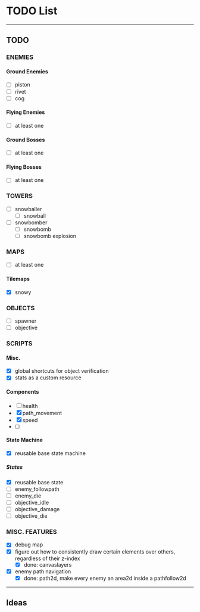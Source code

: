 # TODO List
---
## TODO

### ENEMIES
#### Ground Enemies
- [ ] piston
- [ ] rivet
- [ ] cog
#### Flying Enemies
- [ ] at least one
#### Ground Bosses
- [ ] at least one
#### Flying Bosses
- [ ] at least one
### TOWERS
- [ ] snowballer
	- [ ] snowball
- [ ] snowbomber
	- [ ] snowbomb
	- [ ] snowbomb explosion
### MAPS
- [ ] at least one
#### Tilemaps
- [x] snowy
### OBJECTS
- [ ] spawner
- [ ] objective
### SCRIPTS
#### Misc.
- [x] global shortcuts for object verification
- [x] stats as a custom resource
#### Components
- [ ] health
- [x] path_movement
- [x] speed
- [ ] 
#### State Machine
- [x] reusable base state machine
##### States
- [x] reusable base state
- [ ] enemy_followpath
- [ ] enemy_die
- [ ] objective_idle
- [ ] objective_damage
- [ ] objective_die
### MISC. FEATURES
- [x] debug map
- [x] figure out how to consistently draw certain elements over others, regardless of their z-index
	- [x] done: canvaslayers
- [x] enemy path navigation
	- [x] done: path2d, make every enemy an area2d inside a pathfollow2d
---
## Ideas
